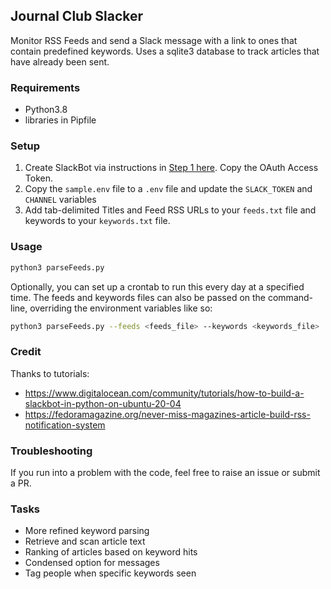 ## Journal Club Slacker

Monitor RSS Feeds and send a Slack message with a link to ones that contain predefined keywords. Uses a sqlite3 database to track articles that have already been sent.

### Requirements
* Python3.8
* libraries in Pipfile

### Setup
1. Create SlackBot via instructions in [Step 1 here](https://www.digitalocean.com/community/tutorials/how-to-build-a-slackbot-in-python-on-ubuntu-20-04). Copy the OAuth Access Token.
2. Copy the `sample.env` file to a `.env` file and update the `SLACK_TOKEN` and `CHANNEL` variables
3. Add tab-delimited Titles and Feed RSS URLs to your `feeds.txt` file and keywords to your `keywords.txt` file.

### Usage
```bash
python3 parseFeeds.py
```
Optionally, you can set up a crontab to run this every day at a specified time. The feeds and keywords files can also be passed on the command-line, overriding the environment variables like so:
```bash
python3 parseFeeds.py --feeds <feeds_file> --keywords <keywords_file>
```

### Credit
Thanks to tutorials:
* https://www.digitalocean.com/community/tutorials/how-to-build-a-slackbot-in-python-on-ubuntu-20-04
* https://fedoramagazine.org/never-miss-magazines-article-build-rss-notification-system

### Troubleshooting
If you run into a problem with the code, feel free to raise an issue or submit a PR.

### Tasks
* More refined keyword parsing
* Retrieve and scan article text
* Ranking of articles based on keyword hits
* Condensed option for messages
* Tag people when specific keywords seen

